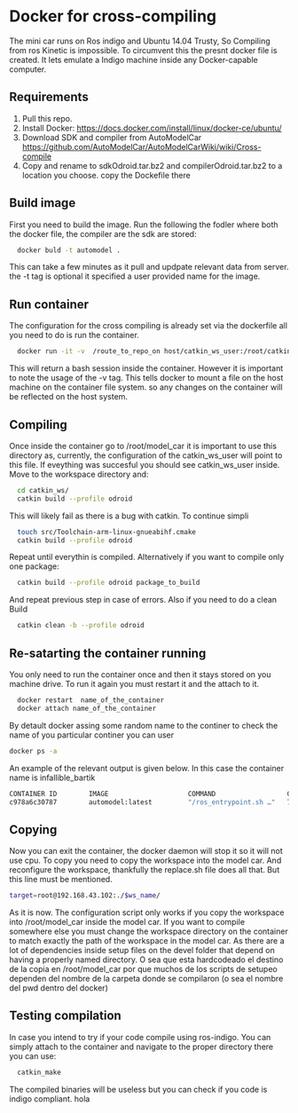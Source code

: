 # Docker for cross-compiling

The mini car runs on Ros indigo and Ubuntu 14.04 Trusty, So Compiling from
ros Kinetic is impossible.
To circumvent this the presnt docker file is created. It lets emulate a Indigo machine inside any Docker-capable computer.

## Requirements
1. Pull this repo.
2. Install Docker: https://docs.docker.com/install/linux/docker-ce/ubuntu/
3. Download SDK and compiler from AutoModelCar https://github.com/AutoModelCar/AutoModelCarWiki/wiki/Cross-compile
4. Copy and rename to sdkOdroid.tar.bz2 and compilerOdroid.tar.bz2 to a location you choose. copy the Dockefile there

## Build image
 First you need to build the image. Run the following the fodler where both the docker file, the compiler are the sdk are stored:
```bash
  docker buld -t automodel .
```
This can take a few minutes as it pull and updpate relevant data from  server. the -t tag is optional it specified a user provided name for the image.

## Run container
The configuration for the cross compiling is already set via the dockerfile all you need to do is run the container.

```bash
  docker run -it -v  /route_to_repo_on host/catkin_ws_user:/root/catkin_ws_user/  automodel:latest bash
```
This will return a bash session inside the container. However it is important to note the usage of the -v tag. This tells docker to mount a file on the host machine on the container file system. so any changes on the container will be reflected on the host system.

## Compiling
Once inside the container go to /root/model_car it is important to use this directory as, currently, the configuration of the catkin_ws_user will point to this file. If eveything was succesful you should see catkin_ws_user inside.
Move to the workspace directory and:
```bash
  cd catkin_ws/
  catkin build --profile odroid
```
This will likely fail as there is a bug with catkin. To continue simpli
```bash
  touch src/Toolchain-arm-linux-gnueabihf.cmake
  catkin build --profile odroid
```
Repeat until everythin is compiled. Alternatively if you want to compile only one package:

```bash
  catkin build --profile odroid package_to_build
```
And repeat previous step in case of errors.
Also if you need to do a clean Build
```bash
  catkin clean -b --profile odroid
```

## Re-satarting the container running
You only need to run the container once and then it stays stored on you machine drive. To run it again you must restart it and the attach to it.
```bash
  docker restart  name_of_the_container
  docker attach name_of_the_container
```
By detault docker assing some random name to the continer to check the name of you particular continer you can user

```bash
docker ps -a
```
An example of the relevant output is given below. In this case the container name is infallible_bartik
```bash
CONTAINER ID        IMAGE                    COMMAND                  CREATED             STATUS                  PORTS               NAMES
c978a6c30787        automodel:latest         "/ros_entrypoint.sh …"   7 days ago          Exited (1) 5 days ago                       infallible_bartik
```

## Copying
Now you can exit the container, the docker daemon will stop it so it will not use cpu.
To copy you need to copy the workspace into the model car. And reconfigure the workspace, thankfully the replace.sh file does all that. But this line must be mentioned.
```bash
target=root@192.168.43.102:./$ws_name/
```
As it is now. The configuration script only works if you copy the workspace into /root/model_car inside the model car. If you want to compile somewhere else you must change the workspace directory on the container to match exactly the path of the workspace in the model car.
As there are a lot of dependencies inside setup files on the devel folder that depend on having a properly named directory.
O sea que esta hardcodeado el destino de la copia en /root/model_car por que muchos de los scripts de setupeo dependen del nombre de la carpeta donde se compilaron (o sea el nombre del pwd dentro del docker)

## Testing compilation
In case you intend to try if your code compile using ros-indigo. You can simply attach to the container and navigate to the proper directory there you can use:
```bash
  catkin_make
```
The compiled binaries will be useless but you can check if you code is indigo compliant.
hola
